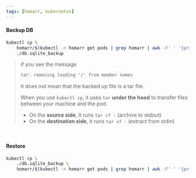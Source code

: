 ```yaml
---
tags: [homarr, kubernetes]
---
```


#### Backup DB

```bash ln:False
kubectl cp \
	homarr/$(kubectl -n homarr get pods | grep homarr | awk -F' ' '{print $1}'):/appdata/db/db.sqlite \
	./db.sqlite_backup
```

> if you see the message
> ```bash ln:False
> tar: removing leading '/' from member names
> ```
> It does not mean that the backed up file is a tar file.
> 
> When you use `kubectl cp`, it uses `tar` **under the hood** to transfer files between your machine and the pod.
> - On the **source side**, it runs `tar cf -` (archive to stdout)  
> - On the **destination side**, it runs `tar xf -` (extract from stdin)


</br>

#### Restore

```bash ln:False
kubectl cp \
	./db.sqlite_backup \
	homarr/$(kubectl -n homarr get pods | grep homarr | awk -F' ' '{print $1}'):/appdata/db/db.sqlite
```
